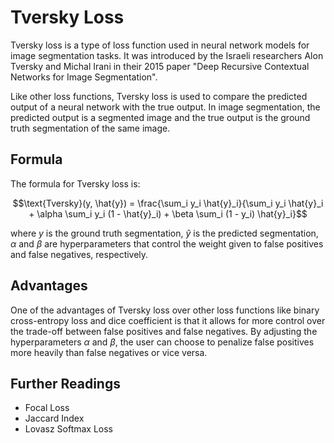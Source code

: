 # Tversky Loss

Tversky loss is a type of loss function used in neural network models for image segmentation tasks. It was introduced by the Israeli researchers Alon Tversky and Michal Irani in their 2015 paper "Deep Recursive Contextual Networks for Image Segmentation".

Like other loss functions, Tversky loss is used to compare the predicted output of a neural network with the true output. In image segmentation, the predicted output is a segmented image and the true output is the ground truth segmentation of the same image.

## Formula

The formula for Tversky loss is:

$$\text{Tversky}(y, \hat{y}) = \frac{\sum_i y_i \hat{y}_i}{\sum_i y_i \hat{y}_i + \alpha \sum_i y_i (1 - \hat{y}_i) + \beta \sum_i (1 - y_i) \hat{y}_i}$$

where $y$ is the ground truth segmentation, $\hat{y}$ is the predicted segmentation, $\alpha$ and $\beta$ are hyperparameters that control the weight given to false positives and false negatives, respectively.

## Advantages

One of the advantages of Tversky loss over other loss functions like binary cross-entropy loss and dice coefficient is that it allows for more control over the trade-off between false positives and false negatives. By adjusting the hyperparameters $\alpha$ and $\beta$, the user can choose to penalize false positives more heavily than false negatives or vice versa.

## Further Readings

- Focal Loss
- Jaccard Index
- Lovasz Softmax Loss
